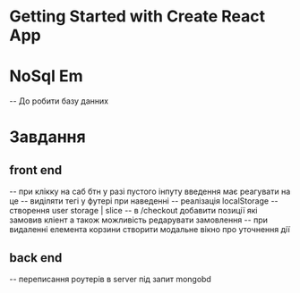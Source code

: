 # Getting Started with Create React App

# NoSql Em
-- До робити базу данних

# Завдання

## front end

-- при клікку на саб бтн у разі пустого інпуту введення має реагувати на це 
-- виділяти тегі у футері при наведенні
-- реалізація localStorage
-- створення user storage | slice
-- в /checkout добавити позиції які замовив кліент а також можливість редарувати замовлення
-- при видаленні елемента корзини створити модальне вікно про уточнення дії


## back end

-- переписання роутерів в server під запит mongobd


